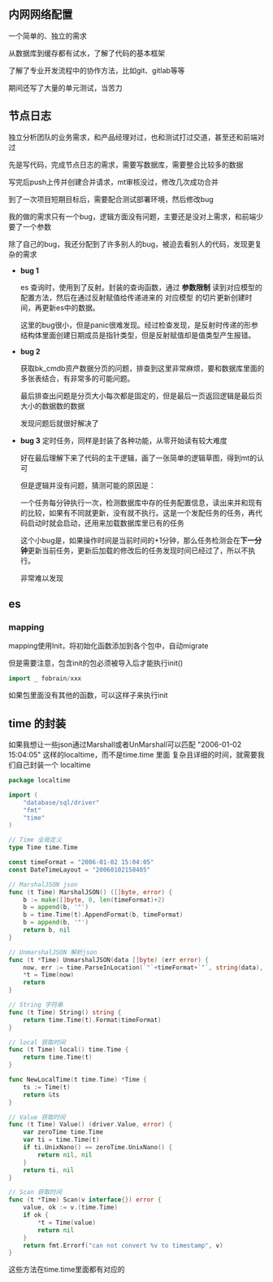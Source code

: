 ## 内网网络配置
一个简单的、独立的需求

从数据库到缓存都有试水，了解了代码的基本框架

了解了专业开发流程中的协作方法，比如git、gitlab等等

期间还写了大量的单元测试，当苦力
## 节点日志
独立分析团队的业务需求，和产品经理对过，也和测试打过交道，甚至还和前端对过

先是写代码，完成节点日志的需求，需要写数据库，需要整合比较多的数据

写完后push上传并创建合并请求，mt审核没过，修改几次成功合并

到了一次项目短期目标后，需要配合测试部署环境，然后修改bug

我的做的需求只有一个bug，逻辑方面没有问题，主要还是没对上需求，和前端少要了一个参数

除了自己的bug，我还分配到了许多别人的bug，被迫去看别人的代码，发现更复杂的需求

- **bug 1** 
	
	es 查询时，使用到了反射。封装的查询函数，通过 **参数限制** 读到对应模型的配置方法，然后在通过反射赋值给传递进来的 对应模型 的切片更新创建时间，再更新es中的数据。
	
	这里的bug很小，但是panic很难发现。经过检查发现，是反射时传递的形参结构体里面创建日期成员是指针类型，但是反射赋值却是值类型产生报错。
	
- **bug 2**
	
	获取bk_cmdb资产数据分页的问题，排查到这里非常麻烦，要和数据库里面的多张表结合，有非常多的可能问题。
	
	最后排查出问题是分页大小每次都是固定的，但是最后一页返回逻辑是最后页大小的数据数的数据
	
	发现问题后就很好解决了
- **bug 3**
	定时任务，同样是封装了各种功能，从零开始读有较大难度
	
	好在最后理解下来了代码的主干逻辑，画了一张简单的逻辑草图，得到mt的认可
	
	但是逻辑并没有问题，猜测可能的原因是：
	
	一个任务每分钟执行一次，检测数据库中存的任务配置信息，读出来并和现有的比较，如果有不同就更新，没有就不执行。这是一个发配任务的任务，再代码启动时就会启动，还用来加载数据库里已有的任务
	
	这个小bug是，如果操作时间是当前时间的+1分钟，那么任务检测会在**下一分钟**更新当前任务，更新后加载的修改后的任务发现时间已经过了，所以不执行。
	
	非常难以发现
## es
### mapping
mapping使用Init，将初始化函数添加到各个包中，自动migrate

但是需要注意，包含init的包必须被导入后才能执行init()

```go
import _ fobrain/xxx
```

如果包里面没有其他的函数，可以这样子来执行init

## time 的封装
如果我想让一些json通过Marshall或者UnMarshall可以匹配 "2006-01-02 15:04:05" 这样的localtime，而不是time.time 里面 复杂且详细的时间，就需要我们自己封装一个 localtime

```go
package localtime

import (
	"database/sql/driver"
	"fmt"
	"time"
)

// Time 全局定义
type Time time.Time

const timeFormat = "2006-01-02 15:04:05"
const DateTimeLayout = "20060102150405"

// MarshalJSON json
func (t Time) MarshalJSON() ([]byte, error) {
	b := make([]byte, 0, len(timeFormat)+2)
	b = append(b, '"')
	b = time.Time(t).AppendFormat(b, timeFormat)
	b = append(b, '"')
	return b, nil
}

// UnmarshalJSON 解析json
func (t *Time) UnmarshalJSON(data []byte) (err error) {
	now, err := time.ParseInLocation(`"`+timeFormat+`"`, string(data), time.Local)
	*t = Time(now)
	return
}

// String 字符串
func (t Time) String() string {
	return time.Time(t).Format(timeFormat)
}

// local 获取时间
func (t Time) local() time.Time {
	return time.Time(t)
}

func NewLocalTime(t time.Time) *Time {
	ts := Time(t)
	return &ts
}

// Value 获取时间
func (t Time) Value() (driver.Value, error) {
	var zeroTime time.Time
	var ti = time.Time(t)
	if ti.UnixNano() == zeroTime.UnixNano() {
		return nil, nil
	}
	return ti, nil
}

// Scan 获取时间
func (t *Time) Scan(v interface{}) error {
	value, ok := v.(time.Time)
	if ok {
		*t = Time(value)
		return nil
	}
	return fmt.Errorf("can not convert %v to timestamp", v)
}

```

这些方法在time.time里面都有对应的